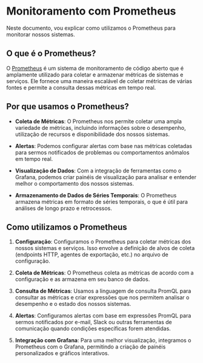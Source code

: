 # Monitoramento com Prometheus

Neste documento, vou explicar como utilizamos o Prometheus para monitorar nossos sistemas.

## O que é o Prometheus?

O [Prometheus](https://prometheus.io/) é um sistema de monitoramento de código aberto que é amplamente utilizado para coletar e armazenar métricas de sistemas e serviços. Ele fornece uma maneira escalável de coletar métricas de várias fontes e permite a consulta dessas métricas em tempo real.

## Por que usamos o Prometheus?

- **Coleta de Métricas**: O Prometheus nos permite coletar uma ampla variedade de métricas, incluindo informações sobre o desempenho, utilização de recursos e disponibilidade dos nossos sistemas.

- **Alertas**: Podemos configurar alertas com base nas métricas coletadas para sermos notificados de problemas ou comportamentos anômalos em tempo real.

- **Visualização de Dados**: Com a integração de ferramentas como o Grafana, podemos criar painéis de visualização para analisar e entender melhor o comportamento dos nossos sistemas.

- **Armazenamento de Dados de Séries Temporais**: O Prometheus armazena métricas em formato de séries temporais, o que é útil para análises de longo prazo e retrocessos.

## Como utilizamos o Prometheus

1. **Configuração**: Configuramos o Prometheus para coletar métricas dos nossos sistemas e serviços. Isso envolve a definição de alvos de coleta (endpoints HTTP, agentes de exportação, etc.) no arquivo de configuração.

2. **Coleta de Métricas**: O Prometheus coleta as métricas de acordo com a configuração e as armazena em seu banco de dados.

3. **Consulta de Métricas**: Usamos a linguagem de consulta PromQL para consultar as métricas e criar expressões que nos permitem analisar o desempenho e o estado dos nossos sistemas.

4. **Alertas**: Configuramos alertas com base em expressões PromQL para sermos notificados por e-mail, Slack ou outras ferramentas de comunicação quando condições específicas forem atendidas.

5. **Integração com Grafana**: Para uma melhor visualização, integramos o Prometheus com o Grafana, permitindo a criação de painéis personalizados e gráficos interativos.
